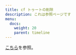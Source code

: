 ```yaml
---
title: cf トゥートの削除
description: これは参照ページです
menu:
  docs:
    weight: 20
    parent: timeline
---
```


[こちら](https://docs.thedesk.top/post/delete)を参照。